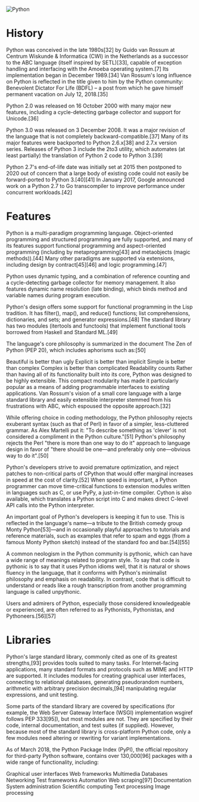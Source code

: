 ![Python](/asset/python/python.png)

# History

Python was conceived in the late 1980s[32] by Guido van Rossum at Centrum Wiskunde & Informatica (CWI) in the Netherlands as a successor to the ABC language (itself inspired by SETL)[33], capable of exception handling and interfacing with the Amoeba operating system.[7] Its implementation began in December 1989.[34] Van Rossum's long influence on Python is reflected in the title given to him by the Python community: Benevolent Dictator For Life (BDFL) – a post from which he gave himself permanent vacation on July 12, 2018.[35]

Python 2.0 was released on 16 October 2000 with many major new features, including a cycle-detecting garbage collector and support for Unicode.[36]

Python 3.0 was released on 3 December 2008. It was a major revision of the language that is not completely backward-compatible.[37] Many of its major features were backported to Python 2.6.x[38] and 2.7.x version series. Releases of Python 3 include the 2to3 utility, which automates (at least partially) the translation of Python 2 code to Python 3.[39]

Python 2.7's end-of-life date was initially set at 2015 then postponed to 2020 out of concern that a large body of existing code could not easily be forward-ported to Python 3.[40][41] In January 2017, Google announced work on a Python 2.7 to Go transcompiler to improve performance under concurrent workloads.[42]

# Features

Python is a multi-paradigm programming language. Object-oriented programming and structured programming are fully supported, and many of its features support functional programming and aspect-oriented programming (including by metaprogramming[43] and metaobjects (magic methods)).[44] Many other paradigms are supported via extensions, including design by contract[45][46] and logic programming.[47]

Python uses dynamic typing, and a combination of reference counting and a cycle-detecting garbage collector for memory management. It also features dynamic name resolution (late binding), which binds method and variable names during program execution.

Python's design offers some support for functional programming in the Lisp tradition. It has filter(), map(), and reduce() functions; list comprehensions, dictionaries, and sets; and generator expressions.[48] The standard library has two modules (itertools and functools) that implement functional tools borrowed from Haskell and Standard ML.[49]

The language's core philosophy is summarized in the document The Zen of Python (PEP 20), which includes aphorisms such as:[50]

Beautiful is better than ugly
Explicit is better than implicit
Simple is better than complex
Complex is better than complicated
Readability counts
Rather than having all of its functionality built into its core, Python was designed to be highly extensible. This compact modularity has made it particularly popular as a means of adding programmable interfaces to existing applications. Van Rossum's vision of a small core language with a large standard library and easily extensible interpreter stemmed from his frustrations with ABC, which espoused the opposite approach.[32]

While offering choice in coding methodology, the Python philosophy rejects exuberant syntax (such as that of Perl) in favor of a simpler, less-cluttered grammar. As Alex Martelli put it: "To describe something as 'clever' is not considered a compliment in the Python culture."[51] Python's philosophy rejects the Perl "there is more than one way to do it" approach to language design in favor of "there should be one—and preferably only one—obvious way to do it".[50]

Python's developers strive to avoid premature optimization, and reject patches to non-critical parts of CPython that would offer marginal increases in speed at the cost of clarity.[52] When speed is important, a Python programmer can move time-critical functions to extension modules written in languages such as C, or use PyPy, a just-in-time compiler. Cython is also available, which translates a Python script into C and makes direct C-level API calls into the Python interpreter.

An important goal of Python's developers is keeping it fun to use. This is reflected in the language's name—a tribute to the British comedy group Monty Python[53]—and in occasionally playful approaches to tutorials and reference materials, such as examples that refer to spam and eggs (from a famous Monty Python sketch) instead of the standard foo and bar.[54][55]

A common neologism in the Python community is pythonic, which can have a wide range of meanings related to program style. To say that code is pythonic is to say that it uses Python idioms well, that it is natural or shows fluency in the language, that it conforms with Python's minimalist philosophy and emphasis on readability. In contrast, code that is difficult to understand or reads like a rough transcription from another programming language is called unpythonic.

Users and admirers of Python, especially those considered knowledgeable or experienced, are often referred to as Pythonists, Pythonistas, and Pythoneers.[56][57]

# Libraries

Python's large standard library, commonly cited as one of its greatest strengths,[93] provides tools suited to many tasks. For Internet-facing applications, many standard formats and protocols such as MIME and HTTP are supported. It includes modules for creating graphical user interfaces, connecting to relational databases, generating pseudorandom numbers, arithmetic with arbitrary precision decimals,[94] manipulating regular expressions, and unit testing.

Some parts of the standard library are covered by specifications (for example, the Web Server Gateway Interface (WSGI) implementation wsgiref follows PEP 333[95]), but most modules are not. They are specified by their code, internal documentation, and test suites (if supplied). However, because most of the standard library is cross-platform Python code, only a few modules need altering or rewriting for variant implementations.

As of March 2018, the Python Package Index (PyPI), the official repository for third-party Python software, contains over 130,000[96] packages with a wide range of functionality, including:

Graphical user interfaces
Web frameworks
Multimedia
Databases
Networking
Test frameworks
Automation
Web scraping[97]
Documentation
System administration
Scientific computing
Text processing
Image processing
